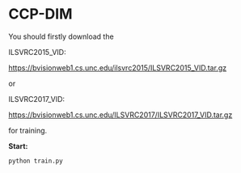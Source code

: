 # CCP-DIM

You should firstly download the 

ILSVRC2015_VID:

https://bvisionweb1.cs.unc.edu/ilsvrc2015/ILSVRC2015_VID.tar.gz

or 

ILSVRC2017_VID:

https://bvisionweb1.cs.unc.edu/ILSVRC2017/ILSVRC2017_VID.tar.gz

for training.

**Start:**

```shell
python train.py
```